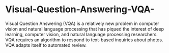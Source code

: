 # Visual-Question-Answering-VQA-
Visual Question Answering (VQA) is a relatively new problem in computer vision and natural language processing that has piqued the interest of deep learning, computer vision, and natural language processing researchers. VQA requires an algorithm to respond to text-based inquiries about photos. VQA adapts itself to automated review.
